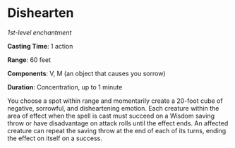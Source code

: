 # Dishearten
*1st-level enchantment*

**Casting Time**: 1 action

**Range**: 60 feet

**Components**: V, M (an object that causes you sorrow)

**Duration**: Concentration, up to 1 minute

You choose a spot within range and momentarily create a 20-foot cube of negative, sorrowful, and disheartening emotion. Each creature within the area of effect when the spell is cast must succeed on a Wisdom saving throw or have disadvantage on attack rolls until the effect ends. An affected creature can repeat the saving throw at the end of each of its turns, ending the effect on itself on a success.
